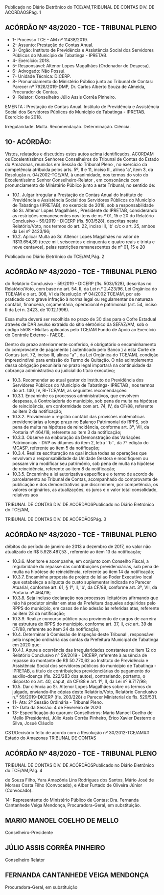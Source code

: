 Publicado  no  Diário  Eletrônico do TCE/AM,TRIBUNAL DE CONTAS DIV. DE ACÓRDÃOSPág. 1

## ACÓRDÃO Nº 48/2020 - TCE - TRIBUNAL PLENO

- 1- Processo TCE - AM nº 11438/2019.
- 2- Assunto: Prestação de Contas Anual.
- 3- Órgão: Instituto  de  Previdência  e  Assistência  Social  dos  Servidores  Públicos  do Município de Tabatinga - IPRETAB.
- 4- Exercício: 2018.
- 5- Responsável: Altenor Lopes Magalhães (Ordenador de Despesa).
- 6- Advogado: Não Possui.
- 7- Unidade Técnica: DICERP.
- 8- Pronunciamento  do  Ministério  Público  junto  ao  Tribunal  de  Contas: Parecer  nº 7928/2019-DMP, Dr. Carlos Alberto Souza de Almeida, Procurador de Contas.
- 9- Relator: Conselheiro Júlio Assis Corrêa Pinheiro.

EMENTA :  Prestação  de  Contas  Anual.  Instituto  de Previdência  e  Assistência  Social  dos  Servidores Públicos  do  Município  de  Tabatinga  -  IPRETAB. Exercício de 2018.

Irregularidade. Multa. Recomendação. Determinação. Ciência.

## 10-  ACÓRDÃO:

Vistos, relatados e discutidos estes autos acima identificados, ACORDAM os Excelentíssimos Senhores Conselheiros do Tribunal de Contas do Estado do Amazonas, reunidos em Sessão do Tribunal Pleno , no exercício da competência atribuída pelos arts. 5º, II e 11, inciso III, alínea 'a', item 3, da Resolução n. 04/2002-TCE/AM, à unanimidade, nos termos do voto do Excelentíssimo Senhor Conselheiro-Relator , em consonância com pronunciamento do Ministério Público junto a este Tribunal, no sentido de:

- 10.1. Julgar  irregular a Prestação  de  Contas  Anual  do  Instituto de Previdência e Assistência Social dos Servidores Públicos do Município de Tabatinga (IPRETAB), no exercício de 2018, sob a responsabilidade  do Sr.  Altenor  Lopes  Magalhães ,  Presidente  do IPRETAB,  considerando  as  restrições  remanescentes  nos  itens  de ns.º  01,  15  e  20  do  Relatório  Conclusivo  -  59/2019  -  DICERP  (fls. 503/528), descritas neste Relatório/Voto, nos termos do art. 22, inciso III, 'b' c/c o art. 25, ambos da Lei nº 2423/96;
- 10.2. Aplicar Multa ao Sr. Altenor Lopes  Magalhães no valor de R$13.654,39 (treze mil, seiscentos e cinquenta e quatro reais e trinta e nove centavos), pelas restrições remanescentes de nº 01, 15 e 20

Publicado  no  Diário  Eletrônico do TCE/AM,Pág. 2

## ACÓRDÃO Nº 48/2020 - TCE - TRIBUNAL PLENO

do Relatório Conclusivo - 59/2019 - DICERP (fls. 503//528), descritas no  Relatório/Voto,  com  base  no  art.  54,  II,  da  Lei  n.°  2.423/96,  Lei Orgânica  do  TCE/AM  e  o  art.  308,  VI  da  Resolução  nº  04/2002  TCE/AM,  por  ato  praticado  com  grave  infração  à  norma  legal  ou regulamentar de natureza contábil, financeira, orçamentária, operacional  e  patrimonial  (art.  54,  inciso  II  da  Lei  n. 2423,  de 10.12.1996).

Essa  multa  deverá  ser  recolhida  no  prazo  de  30  dias  para  o  Cofre Estadual  através  de  DAR  avulso  extraído  do  sítio  eletrônico  da SEFAZ/AM,  sob  o  código  5508  -  Multas  aplicadas  pelo  TCE/AM  Fundo de Apoio ao Exercício do Controle Externo - FAECE.

Dentro do prazo anteriormente conferido, é obrigatório o encaminhamento  do  comprovante  de  pagamento  ( autenticado  pelo Banco )  a  esta Corte de Contas (art. 72, inciso III, alínea "a" , da Lei Orgânica  do  TCE/AM),  condição  imprescindível  para  emissão  do Termo de Quitação. O não adimplemento dessa obrigação pecuniária no prazo legal importará na continuidade da cobrança administrativa ou judicial do título executivo;

- 10.3. Recomendar ao  atual gestor  do Instituto  de  Previdência  dos Servidores  Públicos  do  Município  de  Tabatinga-  IPRETAB ,  nos termos do art. 140, IV, RI-TCE/AM, as seguintes recomendações:
- 10.3.1. Encaminhe os processos administrativos, que envolvem despesas, à Controladoria do município, sob pena de multa na hipótese de reincidência, em conformidade com art. 74, IV, da CF/88, referente ao item 2 da notificação;
- 10.3.2. Providencie  o  registro  contábil  das  provisões  matemáticas previdenciárias  a  longo  prazo  no  Balanço  Patrimonial  do RPPS,  sob  pena  de  multa  na  hipótese  de  reincidência, conforme art. 3º, VII, da Portaria nº 464/18, referente ao item 3 da notificação;
- 10.3.3. Observe  na  elaboração  da  Demonstração  das  Variações Patrimoniais  -  DVP  os  ditames  do  item  2,  letra  ´´b``,  da  7° edição do MCASP, referente ao item 5 da notificação;
- 10.3.4. Realize  escrituração  na  qual  inclua  todas  as  operações  que envolvam a responsabilidade da Unidade Gestora e modifiquem  ou  possam  vir  a  modificar  seu  patrimônio,  sob pena de multa na hipótese de reincidência, referente ao item 8 da notificação;
- 10.3.5. Encaminhe a lei autorizativa específica e o termo de acordo de parcelamento ao Tribunal de Contas, acompanhado do comprovante de publicação e dos demonstrativos que discriminem, por competência, os valores originários, as atualizações, os juros e o valor total consolidado, relativos aos

TRIBUNAL DE CONTAS DIV. DE ACÓRDÃOSPublicado  no  Diário  Eletrônico do TCE/AM,

TRIBUNAL DE CONTAS DIV. DE ACÓRDÃOSPág. 3

## ACÓRDÃO Nº 48/2020 - TCE - TRIBUNAL PLENO

débitos do período de janeiro de 2013 a dezembro de 2017, no valor não atualizado de R$ 5.928.487,53 , referente ao item 13 da notificação;

- 10.3.6. Monitore e acompanhe, em conjunto com Conselho Fiscal, a regularidade  do  repasse  das  contribuições  previdenciárias, sob  pena  de  multa  na  hipótese  de  reincidência,  referente  ao item 14 da notificação;
- 10.3.7. Encaminhe proposta de projeto de lei ao Poder Executivo local que  estabeleça  a  alíquota  de  custo  suplementar  indicada  no Parecer  Atuarial,  conforme  art.  61,  §  1º,  II,  'b',  da  CF/88, conforme art. 3º, VII, da Portaria nº 464/18;
- 10.3.8. Seja  incluso  declaração  nos  processos  licitatórios  afirmando que  não  há  produtor  similar  em  atas  da  Prefeitura  daqueles adquiridos pelo RPPS do município, em casos de não adesão às referidas atas, referente ao item 23 da notificação;
- 10.3.9. Realize concurso  público para provimento  de  cargos  de carreira na estrutura do RPPS do município, conforme art. 37, II, c/c art. 39 da CF/88, referente ao item 24 da notificação;
- 10.4. Determinar à Comissão de Inspeção deste Tribunal ,  responsável pela inspeção ordinária das contas da Prefeitura Municipal de Tabatinga em 2020 que:
- 10.4.1. Apure a ocorrência das irregularidades constantes no item 12 do  Relatório  Conclusivo  n°  59/2019  -  DICERP,  referente  à ausência de repasse do montante de R$ 50.770,62 ao Instituto de Previdência e Assistência Social dos servidores públicos do município  de  Tabatinga  -  IPRETAB,  a  título  de  contribuições previdenciárias do pagamento do auxílio-doença (fls. 222/283 dos autos), contrariando, portanto, o disposto no art. 40, caput, da CF/88 e art. 1º, II, da Lei nº 9.717/98;
- 10.5. Dar ciência ao Sr.  Altenor Lopes Magalhães sobre os termos do julgado, enviando-lhe cópias deste Relatório/Voto, Relatório Conclusivo n.° 59/2019-DICERP (fls. 203/228) e Parecer Ministerial de fls. 529/531.
- 11-  Ata: 2ª Sessão Ordinária - Tribunal Pleno.
- 12-  Data da Sessão: 4 de Fevereiro de 2020
- 13-  Especificação do quorum: Conselheiros: Mario Manoel Coelho de Mello (Presidente), Júlio Assis Corrêa Pinheiro, Érico Xavier Desterro e Silva, Josué Cláudio

CST/Decisório feito de acordo com a Resolução nº 30/2012-TCE/AM## Estado do Amazonas TRIBUNAL DE CONTAS

## ACÓRDÃO Nº 48/2020 - TCE - TRIBUNAL PLENO

TRIBUNAL DE CONTAS DIV. DE ACÓRDÃOSPublicado  no  Diário  Eletrônico do TCE/AM,Pág. 4

de  Souza  Filho,  Yara  Amazônia  Lins  Rodrigues  dos  Santos,  Mário  José  de  Moraes Costa Filho (Convocado), e Alber Furtado de Oliveira Júnior (Convocado).

14-  Representante do Ministério Público de Contas: Dra. Fernanda Cantanhede Veiga Mendonça, Procuradora-Geral, em substituição.

## MARIO MANOEL COELHO DE MELLO

Conselheiro-Presidente

## JÚLIO ASSIS CORRÊA PINHEIRO

Conselheiro Relator

## FERNANDA CANTANHEDE VEIGA MENDONÇA

Procuradora-Geral, em substituição